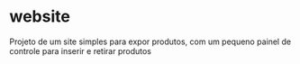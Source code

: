 # website

Projeto de um site simples para expor produtos, com um pequeno painel de controle para inserir e retirar produtos
